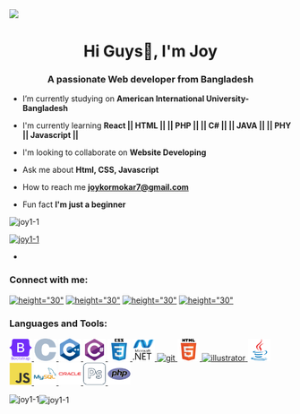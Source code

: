 <img height="400" width="auto" src="https://media.giphy.com/media/ZVik7pBtu9dNS/giphy.gif">
<h1 align="center">Hi Guys👋, I'm Joy</h1>
<h3 align="center">A passionate Web developer from Bangladesh</h3>

- I’m currently studying on **American International University-Bangladesh**

- I'm currently learning **React || HTML || || PHP || || C# || || JAVA || || PHY || Javascript ||**

- I'm looking to collaborate on **Website Developing**

- Ask me about **Html, CSS, Javascript**

- How to reach me **joykormokar7@gmail.com**

- Fun fact **I'm just a beginner**

<p align="left"> <img src="https://komarev.com/ghpvc/?username=joy1-1&label=Profile%20views&color=0e75b6&style=flat" alt="joy1-1" /> </p>

<p align="left"> <a href="https://github.com/ryo-ma/github-profile-trophy"><img src="https://github-profile-trophy.vercel.app/?username=rafin31" alt="joy1-1" /></a> </p>

- 

<h3 align="left">Connect with me:</h3>
<p align="left">
  <a href="https://fb.com/Mr.Karmokar.58760608" target="blank"><img align="center" src="https://cdn.jsdelivr.net/npm/simple-icons@3.0.1/icons/facebook.svg" alt= height="30" width="40" /></a>
<a href="https://linkedin.com/in/Joy-Karmokar-6982b81ba" target="blank"><img align="center" src="https://cdn.jsdelivr.net/npm/simple-icons@3.0.1/icons/linkedin.svg" alt= height="30" width="40" /></a>
<a href="https://instagram.com/thekarmokar420" target="blank"><img align="center" src="https://cdn.jsdelivr.net/npm/simple-icons@3.0.1/icons/instagram.svg" alt= height="30" width="40" /></a>
  <a href="https://twitter.com/karmokar6" target="blank"><img align="center" src="https://cdn.jsdelivr.net/npm/simple-icons@3.0.1/icons/twitter.svg" alt= height="30" width="40" /></a>
</p>

<h3 align="left">Languages and Tools:</h3>
<p align="left">  <a href="https://getbootstrap.com" target="_blank"> <img src="https://raw.githubusercontent.com/devicons/devicon/master/icons/bootstrap/bootstrap-plain-wordmark.svg" alt="bootstrap" width="40" height="40"/> </a> <a href="https://www.cprogramming.com/" target="_blank"> <img src="https://raw.githubusercontent.com/devicons/devicon/master/icons/c/c-original.svg" alt="c" width="40" height="40"/> </a> <a href="https://www.w3schools.com/cpp/" target="_blank"> <img src="https://raw.githubusercontent.com/devicons/devicon/master/icons/cplusplus/cplusplus-original.svg" alt="cplusplus" width="40" height="40"/> </a> <a href="https://www.w3schools.com/cs/" target="_blank"> <img src="https://raw.githubusercontent.com/devicons/devicon/master/icons/csharp/csharp-original.svg" alt="csharp" width="40" height="40"/> </a> <a href="https://www.w3schools.com/css/" target="_blank"> <img src="https://raw.githubusercontent.com/devicons/devicon/master/icons/css3/css3-original-wordmark.svg" alt="css3" width="40" height="40"/> </a> <a href="https://dotnet.microsoft.com/" target="_blank"> <img src="https://raw.githubusercontent.com/devicons/devicon/master/icons/dot-net/dot-net-original-wordmark.svg" alt="dotnet" width="40" height="40"/> </a> <a href="https://git-scm.com/" target="_blank"> <img src="https://www.vectorlogo.zone/logos/git-scm/git-scm-icon.svg" alt="git" width="40" height="40"/> </a> <a href="https://www.w3.org/html/" target="_blank"> <img src="https://raw.githubusercontent.com/devicons/devicon/master/icons/html5/html5-original-wordmark.svg" alt="html5" width="40" height="40"/> </a> <a href="https://www.adobe.com/in/products/illustrator.html" target="_blank"> <img src="https://www.vectorlogo.zone/logos/adobe_illustrator/adobe_illustrator-icon.svg" alt="illustrator" width="40" height="40"/> </a> <a href="https://www.java.com" target="_blank"> <img src="https://raw.githubusercontent.com/devicons/devicon/master/icons/java/java-original.svg" alt="java" width="40" height="40"/> </a> <a href="https://developer.mozilla.org/en-US/docs/Web/JavaScript" target="_blank"> <img src="https://raw.githubusercontent.com/devicons/devicon/master/icons/javascript/javascript-original.svg" alt="javascript" width="40" height="40"/> </a> <a href="https://www.mysql.com/" target="_blank"> <img src="https://raw.githubusercontent.com/devicons/devicon/master/icons/mysql/mysql-original-wordmark.svg" alt="mysql" width="40" height="40"/> </a> <a href="https://www.oracle.com/" target="_blank"> <img src="https://raw.githubusercontent.com/devicons/devicon/master/icons/oracle/oracle-original.svg" alt="oracle" width="40" height="40"/> </a> <a href="https://www.photoshop.com/en" target="_blank"> <img src="https://raw.githubusercontent.com/devicons/devicon/master/icons/photoshop/photoshop-line.svg" alt="photoshop" width="40" height="40"/> </a> <a href="https://www.php.net" target="_blank"> <img src="https://raw.githubusercontent.com/devicons/devicon/master/icons/php/php-original.svg" alt="php" width="40" height="40"/> </a> </p>

<p><img align="left" src="https://github-readme-stats.vercel.app/api/top-langs?username=rafin31&show_icons=true&locale=en&layout=compact" alt="joy1-1" /></p>

<p><img align="center" src="https://github-readme-streak-stats.herokuapp.com/?user=rafin31&" alt="joy1-1" /></p>
